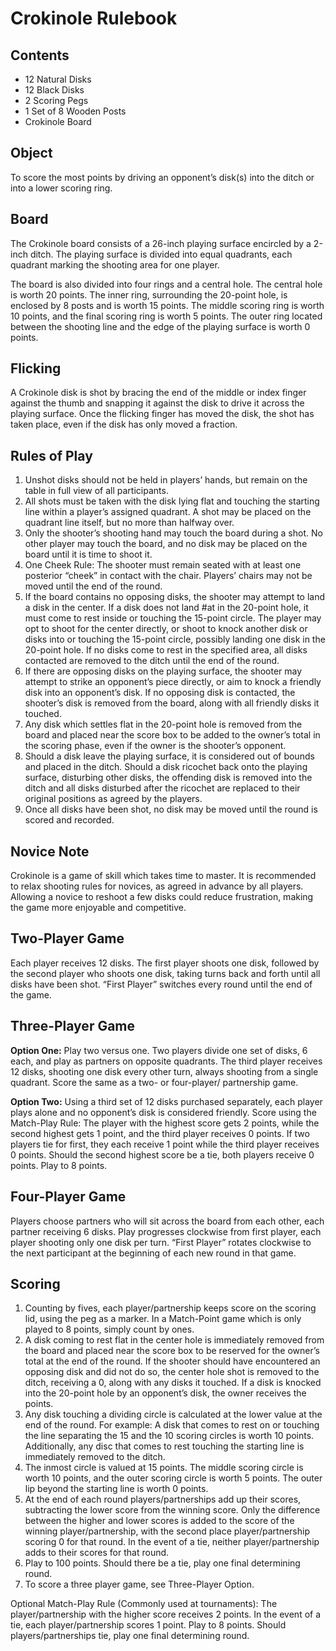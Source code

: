 # Crokinole Rulebook

## Contents

* 12 Natural Disks
* 12 Black Disks
* 2 Scoring Pegs
* 1 Set of 8 Wooden Posts
* Crokinole Board

## Object

To score the most points by driving an opponent’s disk(s) into the ditch or into a lower scoring ring.

## Board

The Crokinole board consists of a 26-inch playing surface encircled by a 2-inch ditch. The playing surface is divided into equal quadrants, each quadrant marking the shooting area for one player.

The board is also divided into four rings and a central hole. The central hole is worth 20 points. The inner ring, surrounding the 20-point hole, is enclosed by 8 posts and is worth 15 points. The middle scoring ring is worth 10 points, and the final scoring ring is worth 5 points. The outer ring located between the shooting line and the edge of the playing surface is worth 0 points.

## Flicking

A Crokinole disk is shot by bracing the end of the middle or index finger against the thumb and snapping it against the disk to drive it across the playing surface. Once the flicking finger has moved the disk, the shot has taken place, even if the disk has only moved a fraction.

## Rules of Play

1. Unshot disks should not be held in players’ hands, but remain on the table in full view of all participants.
2. All shots must be taken with the disk lying flat and touching the starting line within a player’s assigned quadrant. A shot may be placed on the quadrant line itself, but no more than halfway over.
3. Only the shooter’s shooting hand may touch the board during a shot. No other player may touch the board, and no disk may be placed on the board until it is time to shoot it.
4. One Cheek Rule: The shooter must remain seated with at least one posterior “cheek” in contact with the chair. Players’ chairs may not be moved until the end of the round.
5. If the board contains no opposing disks, the shooter may attempt to land a disk in the center. If a disk does not land #at in the 20-point hole, it must come to rest inside or touching the 15-point circle. The player may opt to shoot for the center directly, or shoot to knock another disk or disks into or touching the 15-point circle, possibly landing one disk in the 20-point hole. If no disks come to rest in the specified area, all disks contacted are removed to the ditch until the end of the round.
6. If there are opposing disks on the playing surface, the shooter may attempt to strike an opponent’s piece directly, or aim to knock a friendly disk into an opponent’s disk. If no opposing disk is contacted, the shooter’s disk is removed from the board, along with all friendly disks it touched.
7. Any disk which settles flat in the 20-point hole is removed from the board and placed near the score box to be added to the owner’s total in the scoring phase, even if the owner is the shooter’s opponent.
8. Should a disk leave the playing surface, it is considered out of bounds and placed in the ditch. Should a disk ricochet back onto the playing surface, disturbing other disks, the offending disk is removed into the ditch and all disks disturbed after the ricochet are replaced to their original positions as agreed by the players.
9. Once all disks have been shot, no disk may be moved until the round is scored and recorded.

## Novice Note

Crokinole is a game of skill which takes time to master. It is recommended to relax shooting rules for novices, as agreed in advance by all players. Allowing a novice to reshoot a few disks could reduce frustration, making the game more enjoyable and competitive.

## Two-Player Game

Each player receives 12 disks. The first player shoots one disk, followed by the second player who shoots one disk, taking turns back and forth until all disks have been shot. “First Player” switches every round until the end of the game.

## Three-Player Game

**Option One:** Play two versus one. Two players divide one set of disks, 6 each, and play as partners on opposite quadrants. The third player receives 12 disks, shooting one disk every other turn, always shooting from a single quadrant. Score the same as a two- or four-player/ partnership game.

**Option Two:** Using a third set of 12 disks purchased separately, each player plays alone and no opponent’s disk is considered friendly. Score using the Match-Play Rule: The player with the highest score gets 2 points, while the second highest gets 1 point, and the third player receives 0 points. If two players tie for first, they each receive 1 point while the third player receives 0 points. Should the second highest score be a tie, both players receive 0 points. Play to 8 points.

## Four-Player Game

Players choose partners who will sit across the board from each other, each partner receiving 6 disks. Play progresses clockwise from first player, each player shooting only one disk per turn. “First Player” rotates clockwise to the next participant at the beginning of each new round in that game.

## Scoring

1. Counting by fives, each player/partnership keeps score on the scoring lid, using the peg as a marker. In a Match-Point game which is only played to 8 points, simply count by ones.
2. A disk coming to rest flat in the center hole is immediately removed from the board and placed near the score box to be reserved for the owner’s total at the end of the round. If the shooter should have encountered an opposing disk and did not do so, the center hole shot is removed to the ditch, receiving a 0, along with any disks it touched. If a disk is knocked into the 20-point hole by an opponent’s disk, the owner receives the points.
3. Any disk touching a dividing circle is calculated at the lower value at the end of the round. For example: A disk that comes to rest on or touching the line separating the 15 and the 10 scoring circles is worth 10 points. Additionally, any disc that comes to rest touching the starting line is immediately removed to the ditch.
4. The inmost circle is valued at 15 points. The middle scoring circle is worth 10 points, and the outer scoring circle is worth 5 points. The outer lip beyond the starting line is worth 0 points.
5. At the end of each round players/partnerships add up their scores, subtracting the lower score from the winning score. Only the difference between the higher and lower scores is added to the score of the winning player/partnership, with the second place player/partnership scoring 0 for that round. In the event of a tie, neither player/partnership adds to their scores for that round.
6. Play to 100 points. Should there be a tie, play one final determining round.
7. To score a three player game, see Three-Player Option.

Optional Match-Play Rule (Commonly used at tournaments): The player/partnership with the higher score receives 2 points. In the event of a tie, each player/partnership scores 1 point. Play to 8 points. Should players/partnerships tie, play one final determining round.
